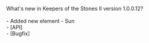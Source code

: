 What's new in Keepers of the Stones II version 1.0.0.12?<br />
<br />- Added new element - Sun
<br />- [API] 
<br />- [Bugfix] 